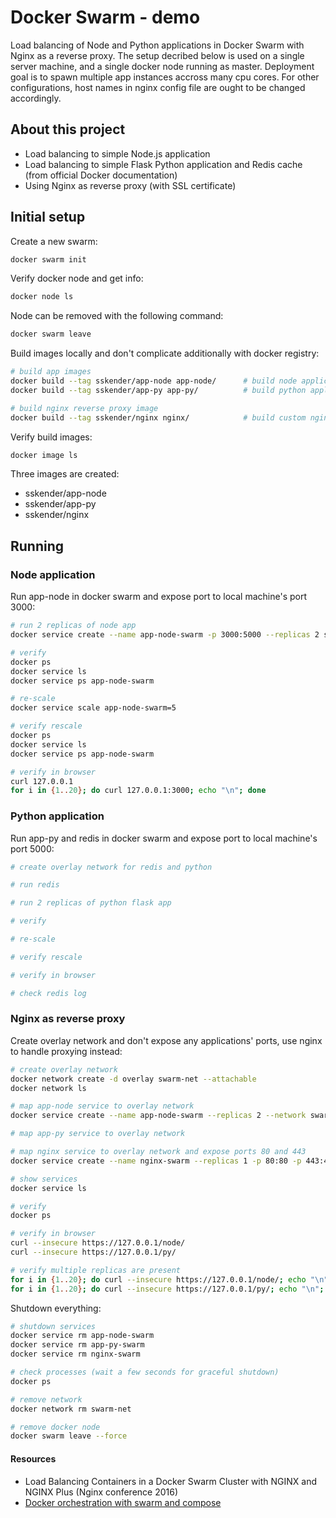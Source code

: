 # Docker Swarm - demo

Load balancing of Node and Python applications in Docker Swarm with Nginx as a reverse proxy.
The setup decribed below is used on a single server machine, and a single docker node running as master. Deployment goal is to spawn multiple app instances accross many cpu cores.
For other configurations, host names in nginx config file are ought to be changed accordingly.

## About this project

- Load balancing to simple Node.js application
- Load balancing to simple Flask Python application and Redis cache (from official Docker documentation)
- Using Nginx as reverse proxy (with SSL certificate)

## Initial setup

Create a new swarm:

```bash
docker swarm init
```

Verify docker node and get info:

```bash
docker node ls
```

Node can be removed with the following command:

```bash
docker swarm leave
```

Build images locally and don't complicate additionally with docker registry:

```bash
# build app images
docker build --tag sskender/app-node app-node/      # build node application image
docker build --tag sskender/app-py app-py/          # build python application image

# build nginx reverse proxy image
docker build --tag sskender/nginx nginx/            # build custom nginx image
```

Verify build images:

```bash
docker image ls
```

Three images are created:

- sskender/app-node
- sskender/app-py
- sskender/nginx

## Running

### Node application

Run app-node in docker swarm and expose port to local machine's port 3000:

```bash
# run 2 replicas of node app
docker service create --name app-node-swarm -p 3000:5000 --replicas 2 sskender/app-node

# verify
docker ps
docker service ls
docker service ps app-node-swarm

# re-scale
docker service scale app-node-swarm=5

# verify rescale
docker ps
docker service ls
docker service ps app-node-swarm

# verify in browser
curl 127.0.0.1
for i in {1..20}; do curl 127.0.0.1:3000; echo "\n"; done
```

### Python application

Run app-py and redis in docker swarm and expose port to local machine's port 5000:

```bash
# create overlay network for redis and python

# run redis

# run 2 replicas of python flask app

# verify

# re-scale

# verify rescale

# verify in browser

# check redis log
```

### Nginx as reverse proxy

Create overlay network and don't expose any applications' ports, use nginx to handle proxying instead:

```bash
# create overlay network
docker network create -d overlay swarm-net --attachable
docker network ls

# map app-node service to overlay network
docker service create --name app-node-swarm --replicas 2 --network swarm-net sskender/app-node

# map app-py service to overlay network

# map nginx service to overlay network and expose ports 80 and 443
docker service create --name nginx-swarm --replicas 1 -p 80:80 -p 443:443 --network swarm-net sskender/nginx

# show services
docker service ls

# verify
docker ps

# verify in browser
curl --insecure https://127.0.0.1/node/
curl --insecure https://127.0.0.1/py/

# verify multiple replicas are present
for i in {1..20}; do curl --insecure https://127.0.0.1/node/; echo "\n"; done
for i in {1..20}; do curl --insecure https://127.0.0.1/py/; echo "\n"; done
```

Shutdown everything:

```bash
# shutdown services
docker service rm app-node-swarm
docker service rm app-py-swarm
docker service rm nginx-swarm

# check processes (wait a few seconds for graceful shutdown)
docker ps

# remove network
docker network rm swarm-net

# remove docker node
docker swarm leave --force
```

#### Resources

- Load Balancing Containers in a Docker Swarm Cluster with NGINX and NGINX Plus (Nginx conference 2016)
- [Docker orchestration with swarm and compose](https://www.ionos.com/digitalguide/server/know-how/docker-orchestration-with-swarm-and-compose/)

